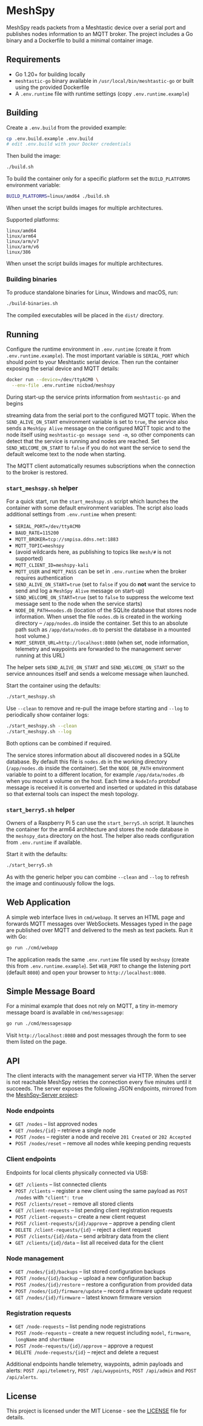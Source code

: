 # MeshSpy

MeshSpy reads packets from a Meshtastic device over a serial port and publishes
nodes information to an MQTT broker. The project includes a Go binary and a
Dockerfile to build a minimal container image.

## Requirements

- Go 1.20+ for building locally
- `meshtastic-go` binary available in `/usr/local/bin/meshtastic-go` or built
  using the provided Dockerfile
- A `.env.runtime` file with runtime settings (copy `.env.runtime.example`)

## Building

Create a `.env.build` from the provided example:

```bash
cp .env.build.example .env.build
# edit .env.build with your Docker credentials
```

Then build the image:

```bash
./build.sh
```

To build the container only for a specific platform set the `BUILD_PLATFORMS`
environment variable:

```bash
BUILD_PLATFORMS=linux/amd64 ./build.sh
```

When unset the script builds images for multiple architectures.

Supported platforms:

```
linux/amd64
linux/arm64
linux/arm/v7
linux/arm/v6
linux/386
```
When unset the script builds images for multiple architectures.

### Building binaries

To produce standalone binaries for Linux, Windows and macOS, run:

```bash
./build-binaries.sh
```

The compiled executables will be placed in the `dist/` directory.


## Running

Configure the runtime environment in `.env.runtime` (create it from `.env.runtime.example`). The most important
variable is `SERIAL_PORT` which should point to your Meshtastic serial device.
Then run the container exposing the serial device and MQTT details:

```bash
docker run --device=/dev/ttyACM0 \
  --env-file .env.runtime nicbad/meshspy
```

During start-up the service prints information from `meshtastic-go` and begins

streaming data from the serial port to the configured MQTT topic. When the
`SEND_ALIVE_ON_START` environment variable is set to `true`, the service also
sends a `MeshSpy Alive` message on the configured MQTT topic and to the node
itself using `meshtastic-go message send -m`, so other components can detect that
the service is running and nodes are reached. Set `SEND_WELCOME_ON_START` to
`false` if you do not want the service to send the default welcome text to the
node when starting.

The MQTT client automatically resumes subscriptions when the connection to the
broker is restored.


### `start_meshspy.sh` helper

For a quick start, run the `start_meshspy.sh` script which launches the
container with some default environment variables. The script also loads
additional settings from `.env.runtime` when present:

- `SERIAL_PORT=/dev/ttyACM0`
- `BAUD_RATE=115200`
- `MQTT_BROKER=tcp://smpisa.ddns.net:1883`
- `MQTT_TOPIC=meshspy`
-  (avoid wildcards here, as publishing to topics like `mesh/#` is not supported)
- `MQTT_CLIENT_ID=meshspy-kali`
- `MQTT_USER` and `MQTT_PASS` can be set in `.env.runtime` when the broker requires authentication
- `SEND_ALIVE_ON_START=true`
  (set to `false` if you do **not** want the service to send and log a `MeshSpy Alive`
  message on start-up)
- `SEND_WELCOME_ON_START=true`
  (set to `false` to suppress the welcome text message sent to the node when the
  service starts)
- `NODE_DB_PATH=nodes.db`
  (location of the SQLite database that stores node information. When unset the
  file `nodes.db` is created in the working directory &ndash; `/app/nodes.db`
  inside the container. Set this to an absolute path such as
`/app/data/nodes.db` to persist the database in a mounted host volume.)
- `MGMT_SERVER_URL=http://localhost:8080`
  (when set, node information, telemetry and waypoints are forwarded to the
  management server running at this URL)

The helper sets `SEND_ALIVE_ON_START` and `SEND_WELCOME_ON_START` so the service
announces itself and sends a welcome message when launched.

Start the container using the defaults:

```bash
./start_meshspy.sh
```

Use `--clean` to remove and re-pull the image before starting and `--log` to
periodically show container logs:

```bash
./start_meshspy.sh --clean
./start_meshspy.sh --log
```

Both options can be combined if required.

The service stores information about all discovered nodes in a SQLite database.
By default this file is `nodes.db` in the working directory (`/app/nodes.db`
inside the container). Set the `NODE_DB_PATH` environment variable to point to a
different location, for example `/app/data/nodes.db` when you mount a volume on
the host. Each time a
`NodeInfo` protobuf message is received it is converted and inserted or updated
in this database so that external tools can inspect the mesh topology.

### `start_berry5.sh` helper

Owners of a Raspberry&nbsp;Pi&nbsp;5 can use the `start_berry5.sh` script. It
launches the container for the arm64 architecture and stores the node database
in the `meshspy_data` directory on the host. The helper also reads
configuration from `.env.runtime` if available.

Start it with the defaults:

```bash
./start_berry5.sh
```

As with the generic helper you can combine `--clean` and `--log` to refresh the
image and continuously follow the logs.

## Web Application

A simple web interface lives in `cmd/webapp`. It serves an HTML page and
forwards MQTT messages over WebSockets. Messages typed in the page are
published over MQTT and delivered to the mesh as text packets. Run it with Go:

```bash
go run ./cmd/webapp
```

The application reads the same `.env.runtime` file used by `meshspy` (create this from `.env.runtime.example`). Set
`WEB_PORT` to change the listening port (default `8080`) and open your browser
to `http://localhost:8080`.

## Simple Message Board

For a minimal example that does not rely on MQTT, a tiny in-memory
message board is available in `cmd/messagesapp`:

```bash
go run ./cmd/messagesapp
```

Visit `http://localhost:8080` and post messages through the form to see
them listed on the page.

## API

The client interacts with the management server via HTTP. When the server is not
reachable MeshSpy retries the connection every five minutes until it succeeds.
The server exposes the following JSON endpoints, mirrored from the
[MeshSpy-Server project](https://github.com/folletto95/MeshSpy-Server):

### Node endpoints

* `GET /nodes` – list approved nodes
* `GET /nodes/{id}` – retrieve a single node
* `POST /nodes` – register a node and receive `201 Created` or `202 Accepted`
* `POST /nodes/reset` – remove all nodes while keeping pending requests

### Client endpoints

Endpoints for local clients physically connected via USB:

* `GET /clients` – list connected clients
* `POST /clients` – register a new client using the same payload as `POST /nodes` with `"client": true`
* `POST /clients/reset` – remove all stored clients
* `GET /client-requests` – list pending client registration requests
* `POST /client-requests` – create a new client request
* `POST /client-requests/{id}/approve` – approve a pending client
* `DELETE /client-requests/{id}` – reject a client request
* `POST /clients/{id}/data` – send arbitrary data from the client
* `GET /clients/{id}/data` – list all received data for the client

### Node management

* `GET /nodes/{id}/backups` – list stored configuration backups
* `POST /nodes/{id}/backup` – upload a new configuration backup
* `POST /nodes/{id}/restore` – restore a configuration from provided data
* `POST /nodes/{id}/firmware/update` – record a firmware update request
* `GET /nodes/{id}/firmware` – latest known firmware version

### Registration requests

* `GET /node-requests` – list pending node registrations
* `POST /node-requests` – create a new request including `model`, `firmware`,
  `longName` and `shortName`
* `POST /node-requests/{id}/approve` – approve a request
* `DELETE /node-requests/{id}` – reject and delete a request

Additional endpoints handle telemetry, waypoints, admin payloads and alerts:
`POST /api/telemetry`, `POST /api/waypoints`, `POST /api/admin` and
`POST /api/alerts`.

## License

This project is licensed under the MIT License - see the [LICENSE](LICENSE) file for details.
